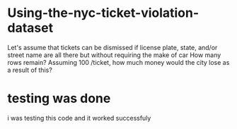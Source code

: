 # Using-the-nyc-ticket-violation-dataset
Let's assume that tickets can be dismissed if license plate, state, and/or street name are all there but without requiring the make of car How many rows remain? Assuming 100 /ticket, how much money would the city lose as a result of this?

# testing was done
i was testing this code and it worked successfuly
